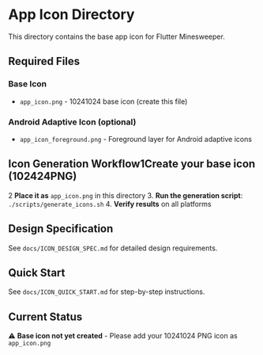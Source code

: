 # App Icon Directory

This directory contains the base app icon for Flutter Minesweeper.

## **Required Files**

### **Base Icon**
- `app_icon.png` - 10241024 base icon (create this file)

### **Android Adaptive Icon** (optional)
- `app_icon_foreground.png` - Foreground layer for Android adaptive icons

## **Icon Generation Workflow**1**Create your base icon** (102424PNG)
2 **Place it as** `app_icon.png` in this directory
3. **Run the generation script**: `./scripts/generate_icons.sh`
4. **Verify results** on all platforms

## **Design Specification**

See `docs/ICON_DESIGN_SPEC.md` for detailed design requirements.

## **Quick Start**

See `docs/ICON_QUICK_START.md` for step-by-step instructions.

## **Current Status**

⚠️ **Base icon not yet created** - Please add your 10241024 PNG icon as `app_icon.png` 